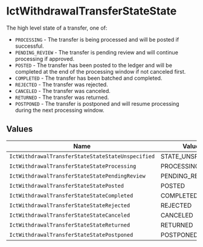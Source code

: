 # IctWithdrawalTransferStateState

The high level state of a transfer, one of:
- `PROCESSING` - The transfer is being processed and will be posted if successful.
- `PENDING_REVIEW` - The transfer is pending review and will continue processing if approved.
- `POSTED` - The transfer has been posted to the ledger and will be completed at the end of the processing window if not canceled first.
- `COMPLETED` - The transfer has been batched and completed.
- `REJECTED` - The transfer was rejected.
- `CANCELED` - The transfer was canceled.
- `RETURNED` - The transfer was returned.
- `POSTPONED` - The transfer is postponed and will resume processing during the next processing window.


## Values

| Name                                              | Value                                             |
| ------------------------------------------------- | ------------------------------------------------- |
| `IctWithdrawalTransferStateStateStateUnspecified` | STATE_UNSPECIFIED                                 |
| `IctWithdrawalTransferStateStateProcessing`       | PROCESSING                                        |
| `IctWithdrawalTransferStateStatePendingReview`    | PENDING_REVIEW                                    |
| `IctWithdrawalTransferStateStatePosted`           | POSTED                                            |
| `IctWithdrawalTransferStateStateCompleted`        | COMPLETED                                         |
| `IctWithdrawalTransferStateStateRejected`         | REJECTED                                          |
| `IctWithdrawalTransferStateStateCanceled`         | CANCELED                                          |
| `IctWithdrawalTransferStateStateReturned`         | RETURNED                                          |
| `IctWithdrawalTransferStateStatePostponed`        | POSTPONED                                         |